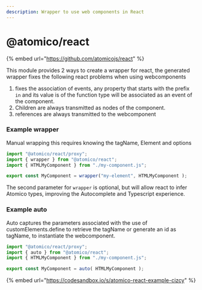 ```yaml
---
description: Wrapper to use web components in React
---
```


# @atomico/react

{% embed url="https://github.com/atomicojs/react" %}

This module provides 2 ways to create a wrapper for react, the generated wrapper fixes the following react problems when using webcomponents

1. fixes the association of events, any property that starts with the prefix `in` and its value is of the function type will be associated as an event of the component.
2. Children are always transmitted as nodes of the component.
3. references are always transmitted to the webcomponent

### Example wrapper

Manual wrapping this requires knowing the tagName, Element and options

```jsx
import "@atomico/react/proxy";
import { wrapper } from "@atomico/react";
import { HTMLMyComponent } from "./my-component.js";

export const MyComponent = wrapper("my-element", HTMLMyComponent );
```

The second parameter for `wrapper` is optional, but will allow react to infer Atomico types, improving the Autocomplete and Typescript experience.

### Example auto

Auto captures the parameters associated with the use of customElements.define to retrieve the tagName or generate an id as tagName, to instantiate the webcomponent.

```jsx
import "@atomico/react/proxy";
import { auto } from "@atomico/react";
import { HTMLMyComponent } from "./my-component.js";

export const MyComponent = auto( HTMLMyComponent );
```

{% embed url="https://codesandbox.io/s/atomico-react-example-cizcy" %}
